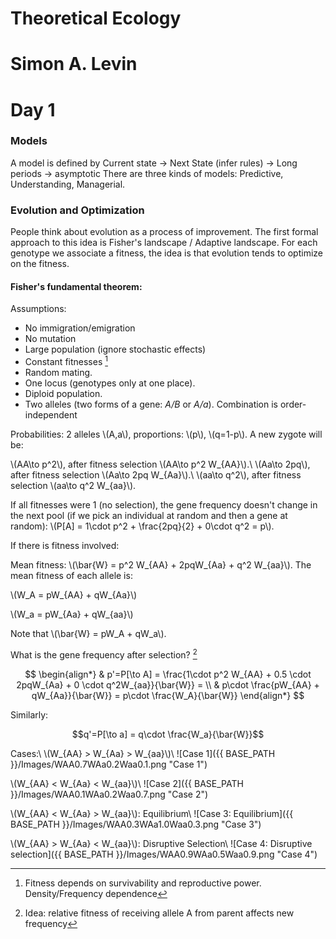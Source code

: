 <script src="https://cdn.mathjax.org/mathjax/latest/MathJax.js?config=TeX-AMS-MML_HTMLorMML" type="text/javascript"></script>

# Theoretical Ecology

# Simon A. Levin

# Day 1

### Models
A model is defined by Current state -> Next State (infer rules) -> Long periods -> asymptotic
There are three kinds of models: Predictive, Understanding, Managerial.

### Evolution and Optimization
People think about evolution as a process of improvement. The first formal approach to this idea is Fisher's landscape / Adaptive landscape. For each genotype we associate a fitness, the idea is that evolution tends to optimize on the fitness.

#### Fisher's fundamental theorem:
Assumptions:

* No immigration/emigration
* No mutation
* Large population (ignore stochastic effects)
* Constant fitnesses [^1]
* Random mating.
* One locus (genotypes only at one place).
* Diploid population.
* Two alleles (two forms of a gene: *A/B* or *A/a*). Combination is order-independent

Probabilities: 2 alleles \\(A,a\\), proportions: \\(p\\), \\(q=1-p\\). A new zygote will be:

\\(AA\to p^2\\), after fitness selection \\(AA\to p^2 W_{AA}\\).\\
\\(Aa\to 2pq\\), after fitness selection \\(Aa\to 2pq W_{Aa}\\).\\
\\(aa\to q^2\\), after fitness selection \\(aa\to q^2 W_{aa}\\).

If all fitnesses were 1 (no selection), the gene frequency doesn't change in the next pool (if we pick an individual at random and then a gene at random):
\\(P[A] = 1\cdot p^2 + \frac{2pq}{2} + 0\cdot q^2 = p\\).

If there is fitness involved:

Mean fitness: \\(\bar{W} = p^2 W_{AA} + 2pqW_{Aa} + q^2 W_{aa}\\). The mean fitness of each allele is:

\\(W_A = pW_{AA} + qW_{Aa}\\)

\\(W_a = pW_{Aa} + qW_{aa}\\)

Note that \\(\bar{W} = pW_A + qW_a\\).

What is the gene frequency after selection? [^2]

$$
\begin{align*}
  & p'=P[\to A] = \frac{1\cdot p^2 W_{AA} + 0.5 \cdot 2pqW_{Aa} + 0 \cdot q^2W_{aa}}{\bar{W}} = \\
  & p\cdot \frac{pW_{AA} + qW_{Aa}}{\bar{W}} = p\cdot \frac{W_A}{\bar{W}}
\end{align*}
$$

Similarly:

$$q'=P[\to a] = q\cdot \frac{W_a}{\bar{W}}$$

Cases:\\
\\(W_{AA} > W_{Aa} > W_{aa}\\)\\
![Case 1]({{ BASE_PATH }}/Images/WAA0.7WAa0.2Waa0.1.png "Case 1")

\\(W_{AA} < W_{Aa} < W_{aa}\\)\\
![Case 2]({{ BASE_PATH }}/Images/WAA0.1WAa0.2Waa0.7.png "Case 2")

\\(W_{AA} < W_{Aa} > W_{aa}\\): Equilibrium\\
![Case 3: Equilibrium]({{ BASE_PATH }}/Images/WAA0.3WAa1.0Waa0.3.png "Case 3")

\\(W_{AA} > W_{Aa} < W_{aa}\\): Disruptive Selection\\
![Case 4: Disruptive selection]({{ BASE_PATH }}/Images/WAA0.9WAa0.5Waa0.9.png "Case 4")

[^1]: Fitness depends on survivability and reproductive power. Density/Frequency dependence
[^2]: Idea: relative fitness of receiving allele A from parent affects new frequency
